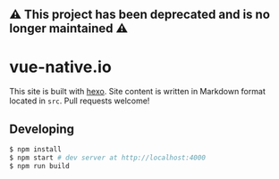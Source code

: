 ## ⚠️ This project has been deprecated and is no longer maintained ⚠️

# vue-native.io

This site is built with [hexo](http://hexo.io/). Site content is written in Markdown format located in `src`. Pull requests welcome!

## Developing

```bash
$ npm install
$ npm start # dev server at http://localhost:4000
$ npm run build
```
